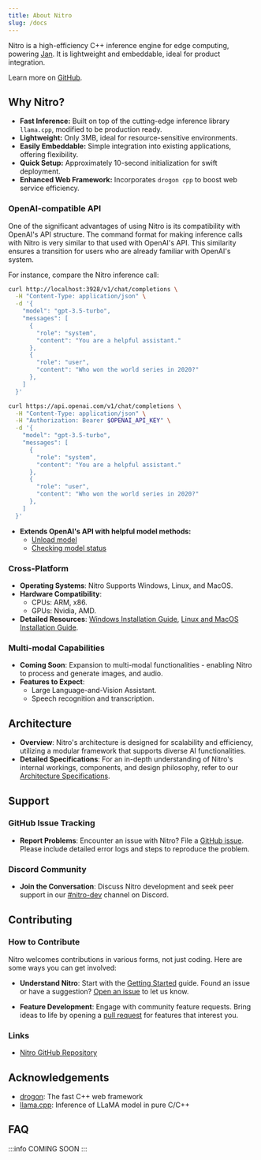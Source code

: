 ```yaml
---
title: About Nitro
slug: /docs
---
```


Nitro is a high-efficiency C++ inference engine for edge computing, powering [Jan](https://jan.ai/). It is lightweight and embeddable, ideal for product integration.

Learn more on [GitHub](https://github.com/janhq/nitro).

## Why Nitro?

- **Fast Inference:** Built on top of the cutting-edge inference library `llama.cpp`, modified to be production ready.
- **Lightweight:** Only 3MB, ideal for resource-sensitive environments.
- **Easily Embeddable:** Simple integration into existing applications, offering flexibility.
- **Quick Setup:** Approximately 10-second initialization for swift deployment.
- **Enhanced Web Framework:** Incorporates `drogon cpp` to boost web service efficiency.

### OpenAI-compatible API

One of the significant advantages of using Nitro is its compatibility with OpenAI's API structure. The command format for making inference calls with Nitro is very similar to that used with OpenAI's API. This similarity ensures a transition for users who are already familiar with OpenAI's system.

For instance, compare the Nitro inference call:

<div style={{ width: '50%', float: 'left', clear: 'left' }}>

```bash title="Nitro chat completion"
curl http://localhost:3928/v1/chat/completions \
  -H "Content-Type: application/json" \
  -d '{
    "model": "gpt-3.5-turbo",
    "messages": [
      {
        "role": "system",
        "content": "You are a helpful assistant."
      },
      {
        "role": "user",
        "content": "Who won the world series in 2020?"
      },
    ]
  }'

```

</div>

<div style={{ width: '50%', float: 'right', clear: 'right' }}>

```bash title="OpenAI API chat completion"
curl https://api.openai.com/v1/chat/completions \
  -H "Content-Type: application/json" \
  -H "Authorization: Bearer $OPENAI_API_KEY" \
  -d '{
    "model": "gpt-3.5-turbo",
    "messages": [
      {
        "role": "system",
        "content": "You are a helpful assistant."
      },
      {
        "role": "user",
        "content": "Who won the world series in 2020?"
      },
    ]
  }'
```

</div>

- **Extends OpenAI's API with helpful model methods:**
  - [Unload model](features/load-unload#unload-model)
  - [Checking model status](features/load-unload/#status)

### Cross-Platform

- **Operating Systems**: Nitro Supports Windows, Linux, and MacOS.
- **Hardware Compatibility**:
  - CPUs: ARM, x86.
  - GPUs: Nvidia, AMD.
- **Detailed Resources**: [Windows Installation Guide](install/#windows), [Linux and MacOS Installation Guide](install/#linux-and-macos).

### Multi-modal Capabilities

- **Coming Soon**: Expansion to multi-modal functionalities - enabling Nitro to process and generate images, and audio.
- **Features to Expect**:
  - Large Language-and-Vision Assistant.
  - Speech recognition and transcription.

## Architecture

- **Overview**: Nitro's architecture is designed for scalability and efficiency, utilizing a modular framework that supports diverse AI functionalities.
- **Detailed Specifications**: For an in-depth understanding of Nitro's internal workings, components, and design philosophy, refer to our [Architecture Specifications](architecture.md).

## Support

### GitHub Issue Tracking

- **Report Problems**: Encounter an issue with Nitro? File a [GitHub issue](https://github.com/janhq/nitro). Please include detailed error logs and steps to reproduce the problem.

### Discord Community

- **Join the Conversation**: Discuss Nitro development and seek peer support in our [#nitro-dev](https://discord.gg/FTk2MvZwJH) channel on Discord.

## Contributing

### How to Contribute

Nitro welcomes contributions in various forms, not just coding. Here are some ways you can get involved:

- **Understand Nitro**: Start with the [Getting Started](/new/quickstart) guide. Found an issue or have a suggestion? [Open an issue](https://github.com/janhq/nitro/issues) to let us know.

- **Feature Development**: Engage with community feature requests. Bring ideas to life by opening a [pull request](https://github.com/janhq/nitro/pulls) for features that interest you.

### Links

- [Nitro GitHub Repository](https://github.com/janhq/nitro)

## Acknowledgements

- [drogon](https://github.com/drogonframework/drogon): The fast C++ web framework
- [llama.cpp](https://github.com/ggerganov/llama.cpp): Inference of LLaMA model in pure C/C++

## FAQ
:::info COMING SOON
:::